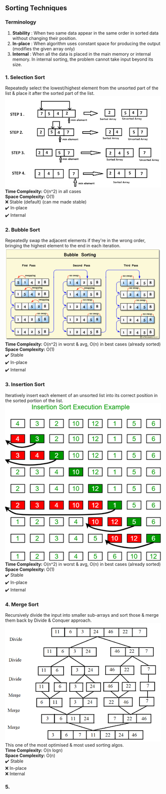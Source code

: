 ## Sorting Techniques
### Terminology
1. **Stability** : When two same data appear in the same order in sorted data without changing their position.
2. **In-place** : When algorithm uses constant space for producing the output (modifies the given array only)
3. **Internal** : When all the data is placed in the main memory or internal memory. In internal sorting, the problem cannot take input beyond its size.

### 1. Selection Sort
Repeatedly select the lowest/highest element from the unsorted part of the list & place it after the sorted part of the list.  
![Selection Sort](images/selectionsort.png)  
**Time Complexity:** O(n^2) in all cases  
**Space Complexity:** O(1)  
❌ Stable (default) (can me made stable)  
✔️ In-place  
✔️ Internal

### 2. Bubble Sort
Repeatedly swap the adjacent elements if they're in the wrong order, bringing the highest element to the end in each iteration.  
![Bubble Sort](images/bubblesort.png)  
**Time Complexity:** O(n^2) in worst & avg, O(n) in best cases (already sorted)  
**Space Complexity:** O(1)  
✔️ Stable  
✔️ In-place  
✔️ Internal

### 3. Insertion Sort
Iteratively insert each element of an unsorted list into its correct position in the sorted portion of the list.        
![Insertion Sort](images/insertionsort.png)  
**Time Complexity:** O(n^2) in worst & avg, O(n) in best cases (already sorted)  
**Space Complexity:** O(1)  
✔️ Stable  
✔️ In-place  
✔️ Internal

### 4. Merge Sort
Recursively divide the input into smaller sub-arrays and sort those & merge them back by Divide & Conquer approach.  
![Merge Sort](images/mergesort.png)  
This one of the most optimised & most used sorting algos.  
**Time Complexity:** O(n logn)  
**Space Complexity:** O(n)  
✔️ Stable  
❌ In-place  
❌ Internal

### 5. 
